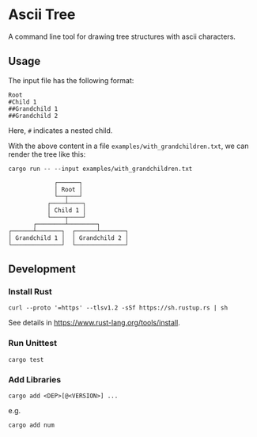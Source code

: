 # Ascii Tree

A command line tool for drawing tree structures with ascii characters.

## Usage

The input file has the following format:

```
Root
#Child 1
##Grandchild 1
##Grandchild 2
```

Here, `#` indicates a nested child.

With the above content in a file `examples/with_grandchildren.txt`, we can render the tree like this:

```
cargo run -- --input examples/with_grandchildren.txt

             ┌──────┐             
             │ Root │             
             └──┬───┘             
           ┌────┴────┐            
           │ Child 1 │            
           └────┬────┘            
       ┌────────┴────────┐        
┌──────┴───────┐  ┌──────┴───────┐
│ Grandchild 1 │  │ Grandchild 2 │
└──────────────┘  └──────────────┘
```

## Development

### Install Rust

```
curl --proto '=https' --tlsv1.2 -sSf https://sh.rustup.rs | sh
```

See details in https://www.rust-lang.org/tools/install.

### Run Unittest

```
cargo test
```

### Add Libraries

```
cargo add <DEP>[@<VERSION>] ...
```

e.g.

```
cargo add num
```
